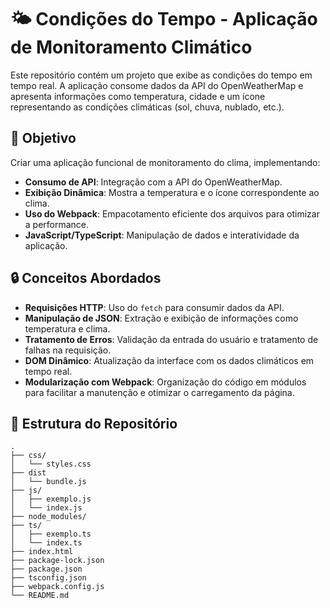 # 🌤️ Condições do Tempo - Aplicação de Monitoramento Climático

Este repositório contém um projeto que exibe as condições do tempo em tempo real. A aplicação consome dados da API do OpenWeatherMap e apresenta informações como temperatura, cidade e um ícone representando as condições climáticas (sol, chuva, nublado, etc.).

## 🚀 Objetivo
Criar uma aplicação funcional de monitoramento do clima, implementando:
- **Consumo de API**: Integração com a API do OpenWeatherMap.
- **Exibição Dinâmica**: Mostra a temperatura e o ícone correspondente ao clima.
- **Uso do Webpack**: Empacotamento eficiente dos arquivos para otimizar a performance.
- **JavaScript/TypeScript**: Manipulação de dados e interatividade da aplicação.

## 🔒 Conceitos Abordados
- **Requisições HTTP**: Uso do `fetch` para consumir dados da API.
- **Manipulação de JSON**: Extração e exibição de informações como temperatura e clima.
- **Tratamento de Erros**: Validação da entrada do usuário e tratamento de falhas na requisição.
- **DOM Dinâmico**: Atualização da interface com os dados climáticos em tempo real.
- **Modularização com Webpack**: Organização do código em módulos para facilitar a manutenção e otimizar o carregamento da página.

## 📂 Estrutura do Repositório

```plaintext
.
├── css/
│   └── styles.css
├── dist
│   └── bundle.js
├── js/
│   ├── exemplo.js
│   └── index.js
├── node_modules/
├── ts/
│   ├── exemplo.ts
│   └── index.ts
├── index.html
├── package-lock.json
├── package.json
├── tsconfig.json
├── webpack.config.js
└── README.md
